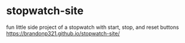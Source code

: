 # stopwatch-site
fun little side project of a stopwatch with start, stop, and reset buttons
https://brandonp321.github.io/stopwatch-site/
